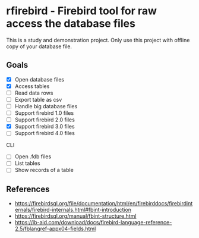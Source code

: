 # rfirebird - Firebird tool for raw access the database files

This is a study and demonstration project. Only use this project with offline copy of your database file.

## Goals

- [x] Open database files
- [x] Access tables
- [ ] Read data rows
- [ ] Export table as csv
- [ ] Handle big database files
- [ ] Support firebird 1.0 files
- [ ] Support firebird 2.0 files
- [x] Support firebird 3.0 files
- [ ] Support firebird 4.0 files

CLI 
- [ ] Open .fdb files
- [ ] List tables
- [ ] Show records of a table

## References

- https://firebirdsql.org/file/documentation/html/en/firebirddocs/firebirdinternals/firebird-internals.html#fbint-introduction
- https://firebirdsql.org/manual/fbint-structure.html
- https://ib-aid.com/download/docs/firebird-language-reference-2.5/fblangref-appx04-fields.html
